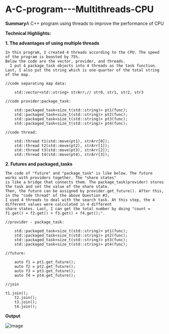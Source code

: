 # A-C-program---Multithreads-CPU
**Summary**A C++ program using threads to improve the performance of CPU


**Technical Highlights:**

**1. The advantages of using multiple threads**

    In this program, I created 4 threads according to the CPU. The speed of the program is boosted by 75%.
    Below the code are the vector, provider, and threads.
	  I put 4 package_task objects into 4 threads as the task function.
    Last, I also put the string which is one-quarter of the total string of the map.
	
	//code separating map data:

		std::vector<std::string> strArr;// str0, str1, str2, str3
	
	//code provider:package_task:

        std::packaged_task<size_t(std::string)> pt1(func);
        std::packaged_task<size_t(std::string)> pt2(func);
        std::packaged_task<size_t(std::string)> pt3(func);
        std::packaged_task<size_t(std::string)> pt4(func);
	
	//code thread:

		std::thread t1(std::move(pt1), strArr[0]);
		std::thread t2(std::move(pt2), strArr[1]);
		std::thread t3(std::move(pt3), strArr[2]);
		std::thread t4(std::move(pt4), strArr[3]);

**2. Futures and packaged_tasks**

	The code of "future" and "package_task" is like below. The future works with providers together. The "share states"
	is like a bridge that connects them. The package_task(provider) stores the task and set the value of the share state.
	Then, the future can be assigned by provider.get_future(). After this, in the "code thread" of the above Question #3,
	I used 4 threads to deal with the search task. At this step, the 4 different values were calculated in 4 different
	share states. Last, I can get the total number by doing "count = f1.get() + f2.get() + f3.get() + f4.get();".
	
	//provider - package_task:
 
        std::packaged_task<size_t(std::string)> pt1(func);
        std::packaged_task<size_t(std::string)> pt2(func);
        std::packaged_task<size_t(std::string)> pt3(func);
        std::packaged_task<size_t(std::string)> pt4(func);

  	//future:
    
        auto f1 = pt1.get_future();
        auto f2 = pt2.get_future();
        auto f3 = pt3.get_future();
        auto f4 = pt4.get_future();
		
	//join
 
	t1.join();
        t2.join();
        t3.join();
        t4.join();

**Output**

![image](https://github.com/user-attachments/assets/43374a05-9e8c-4539-9b13-37d72352a5d5)
